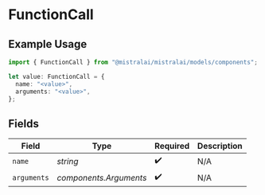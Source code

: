 # FunctionCall

## Example Usage

```typescript
import { FunctionCall } from "@mistralai/mistralai/models/components";

let value: FunctionCall = {
  name: "<value>",
  arguments: "<value>",
};
```

## Fields

| Field                  | Type                   | Required               | Description            |
| ---------------------- | ---------------------- | ---------------------- | ---------------------- |
| `name`                 | *string*               | :heavy_check_mark:     | N/A                    |
| `arguments`            | *components.Arguments* | :heavy_check_mark:     | N/A                    |